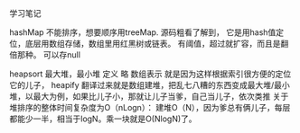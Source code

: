 学习笔记


hashMap
不能排序，想要顺序用treeMap.
源码粗看了解到，
它是用hash值定位，底层用数组存储，数组里用红黑树或链表。
有阈值，超过就扩容，而且是翻倍那种。
可以存null




heapsort
最大堆，最小堆
定义     略
数组表示 就是因为这样根据索引很方便的定位它的儿子，
heapify  翻译过来就是数组建堆，把乱七八糟的东西变成最大堆/最小堆，以最大为例，如果比儿子小，那就让儿子当爹，自己当儿子，依次类推
关于堆排序的整体时间复杂度为O（nLogn）：
建堆O（N），因为爹总有俩儿子，每层都能少一半，相当于logN。乘一块就是O(NlogN)了。
